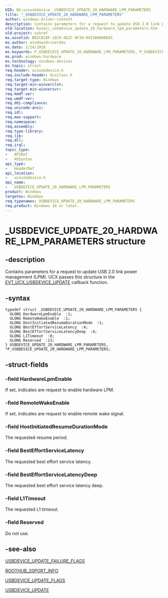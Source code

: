 ```yaml
---
UID: NS:ucxusbdevice._USBDEVICE_UPDATE_20_HARDWARE_LPM_PARAMETERS
title: "_USBDEVICE_UPDATE_20_HARDWARE_LPM_PARAMETERS"
author: windows-driver-content
description: Contains parameters for a request to update USB 2.0 link power management (LPM). UCX passes this structure in the EVT_UCX_USBDEVICE_UPDATE callback function.
old-location: buses\_usbdevice_update_20_hardware_lpm_parameters.htm
old-project: usbref
ms.assetid: B02CB10F-18C9-4E2C-9F30-042588800EA5
ms.author: windowsdriverdev
ms.date: 2/24/2018
ms.keywords: P_USBDEVICE_UPDATE_20_HARDWARE_LPM_PARAMETERS, P_USBDEVICE_UPDATE_20_HARDWARE_LPM_PARAMETERS structure pointer [Buses], USBDEVICE_UPDATE_20_HARDWARE_LPM_PARAMETERS, USBDEVICE_UPDATE_20_HARDWARE_LPM_PARAMETERS structure [Buses], _USBDEVICE_UPDATE_20_HARDWARE_LPM_PARAMETERS, buses._usbdevice_update_20_hardware_lpm_parameters, ucxusbdevice/P_USBDEVICE_UPDATE_20_HARDWARE_LPM_PARAMETERS, ucxusbdevice/_USBDEVICE_UPDATE_20_HARDWARE_LPM_PARAMETERS
ms.prod: windows-hardware
ms.technology: windows-devices
ms.topic: struct
req.header: ucxusbdevice.h
req.include-header: Ucxclass.h
req.target-type: Windows
req.target-min-winverclnt: 
req.target-min-winversvr: 
req.kmdf-ver: 
req.umdf-ver: 
req.ddi-compliance: 
req.unicode-ansi: 
req.idl: 
req.max-support: 
req.namespace: 
req.assembly: 
req.type-library: 
req.lib: 
req.dll: 
req.irql: 
topic_type:
-	APIRef
-	kbSyntax
api_type:
-	HeaderDef
api_location:
-	ucxusbdevice.h
api_name:
-	USBDEVICE_UPDATE_20_HARDWARE_LPM_PARAMETERS
product: Windows
targetos: Windows
req.typenames: USBDEVICE_UPDATE_20_HARDWARE_LPM_PARAMETERS
req.product: Windows 10 or later.
---
```


# _USBDEVICE_UPDATE_20_HARDWARE_LPM_PARAMETERS structure


## -description


Contains parameters for a request to update USB 2.0 link power management (LPM). UCX passes this structure in the  <a href="..\ucxusbdevice\nc-ucxusbdevice-evt_ucx_usbdevice_update.md">EVT_UCX_USBDEVICE_UPDATE</a> callback function.


## -syntax


````
typedef struct _USBDEVICE_UPDATE_20_HARDWARE_LPM_PARAMETERS {
  ULONG HardwareLpmEnable  :1;
  ULONG RemoteWakeEnable  :1;
  ULONG HostInitiatedResumeDurationMode  :1;
  ULONG BestEffortServiceLatency  :4;
  ULONG BestEffortServiceLatencyDeep  :4;
  ULONG L1Timeout  :8;
  ULONG Reserved  :13;
} USBDEVICE_UPDATE_20_HARDWARE_LPM_PARAMETERS, *P_USBDEVICE_UPDATE_20_HARDWARE_LPM_PARAMETERS;
````


## -struct-fields




### -field HardwareLpmEnable

If set, indicates are request to enable hardware LPM.


### -field RemoteWakeEnable

If set, indicates are request to enable remote wake signal.


### -field HostInitiatedResumeDurationMode

The requested resume period.


### -field BestEffortServiceLatency

The requested best effort service latency.


### -field BestEffortServiceLatencyDeep

The requested best effort service latency deep.


### -field L1Timeout

The requested L1 timeout.


### -field Reserved

Do not use.


## -see-also

<a href="..\ucxusbdevice\ns-ucxusbdevice-_usbdevice_update_failure_flags.md">USBDEVICE_UPDATE_FAILURE_FLAGS</a>



<a href="..\ucxroothub\ns-ucxroothub-_roothub_20port_info.md">ROOTHUB_20PORT_INFO</a>



<a href="..\ucxusbdevice\ns-ucxusbdevice-_usbdevice_update_flags.md">USBDEVICE_UPDATE_FLAGS</a>



<a href="..\ucxusbdevice\ns-ucxusbdevice-_usbdevice_update.md">USBDEVICE_UPDATE</a>



 

 


